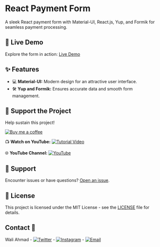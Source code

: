 # React Payment Form

A sleek React payment form with Material-UI, React.js, Yup, and Formik for seamless payment processing.

## 🚀 Live Demo

Explore the form in action: [Live Demo](https://react-payment-form.vercel.app/)

## ✨ Features

- 💻 **Material-UI:** Modern design for an attractive user interface.
- 🛠️ **Yup and Formik:** Ensures accurate data and smooth form management.

## 🌟 Support the Project

Help sustain this project!

[![Buy me a coffee](https://img.shields.io/badge/-Buy%20me%20a%20coffee-orange?logo=buy-me-a-coffee&logoColor=white&labelColor=orange&color=white)](https://www.buymeacoffee.com/waliahmad9)

📺 **Watch on YouTube:**
[![Tutorial Video](https://img.shields.io/badge/-Watch%20Tutorial-red?logo=youtube&logoColor=white&labelColor=red&color=white)](https://youtu.be/2I2Gh9xShuE)

🌐 **YouTube Channel:**
[![YouTube](https://img.shields.io/badge/-Visit%20Channel-red?logo=youtube&logoColor=white&labelColor=red&color=white)](https://www.youtube.com/@codingcirculate?sub_confirmation=1)

## 🤝 Support

Encounter issues or have questions? [Open an issue](https://github.com/walifile/react-payment-form/issues).

## 📄 License

This project is licensed under the MIT License - see the [LICENSE](LICENSE) file for details.

## Contact 📧

Wali Ahmad - [![Twitter](https://img.shields.io/badge/-Twitter-1DA1F2?style=flat-square&logo=twitter&logoColor=white)](https://twitter.com/__waliahmad) - [![Instagram](https://img.shields.io/badge/-Instagram-E4405F?style=flat-square&logo=instagram&logoColor=white)](https://www.instagram.com/waliahmad.1/) - [![Email](https://img.shields.io/badge/-Email-D14836?style=flat-square&logo=gmail&logoColor=white)](mailto:waliahmadfiles@gmail.com)
